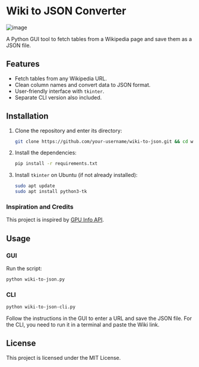 
# Wiki to JSON Converter

![image](https://github.com/user-attachments/assets/df0e7c49-73f0-4ffa-bc8b-02eed2d11495)

A Python GUI tool to fetch tables from a Wikipedia page and save them as a JSON file.

## Features

- Fetch tables from any Wikipedia URL.
- Clean column names and convert data to JSON format.
- User-friendly interface with `tkinter`.
- Separate CLI version also included.

## Installation

1. Clone the repository and enter its directory:
   ```bash
   git clone https://github.com/your-username/wiki-to-json.git && cd wiki-to-json
   ```

2. Install the dependencies:
   ```bash
   pip install -r requirements.txt
   ```

3. Install `tkinter` on Ubuntu (if not already installed):
   ```bash
   sudo apt update
   sudo apt install python3-tk
   ```

### Inspiration and Credits

This project is inspired by [GPU Info API](https://github.com/voidful/gpu-info-api).

## Usage

### GUI

Run the script:

```bash
python wiki-to-json.py
```

### CLI

```bash
python wiki-to-json-cli.py
```

Follow the instructions in the GUI to enter a URL and save the JSON file. For the CLI, you need to run it in a terminal and paste the Wiki link.



## License

This project is licensed under the MIT License.
